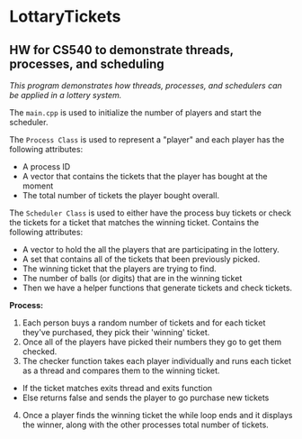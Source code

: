 # LottaryTickets
## HW for CS540 to demonstrate threads, processes, and scheduling

_This program demonstrates how threads, processes, and schedulers can be applied in a lottery system._

The `main.cpp` is used to initialize the number of players and start the scheduler.

The `Process Class` is used to represent a "player" and each player has the following attributes:
- A process ID
- A vector that contains the tickets that the player has bought at the moment
- The total number of tickets the player bought overall.

The `Scheduler Class` is used to either have the process buy tickets or check the tickets for a ticket that matches the winning ticket.
Contains the following attributes:
- A vector to hold the all the players that are participating in the lottery.
- A set that contains all of the tickets that been previously picked.
- The winning ticket that the players are trying to find.
- The number of balls (or digits) that are in the winning ticket
- Then we have a helper functions that generate tickets and check tickets.

**Process:**
1. Each person buys a random number of tickets and for each ticket they've purchased, they pick their 'winning' ticket.
2. Once all of the players have picked their numbers they go to get them checked.
3. The checker function takes each player individually and runs each ticket as a thread and compares them to the winning ticket.
  - If the ticket matches exits thread and exits function
  - Else returns false and sends the player to go purchase new tickets
4. Once a player finds the winning ticket the while loop ends and it displays the winner, along with the other processes total number of tickets.
